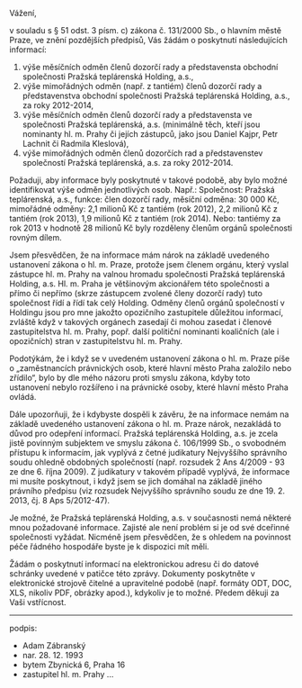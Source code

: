 ﻿---
prijemce: 
  role:     Povinný subjekt
  nazev:    Pražská teplárenská Holding, a.s.
  ulice:    Partyzánská 1 
  PSC:      17000
  mesto:    Praha 7
  DS:       
styl:       pirati-klub
vase:
  znacka:   
  den:
nase:
  znacka:   ZK Pha 123/2015
  misto:    Praha
vec:        Žádost zastupitele hl. m. Prahy o informace
vyrizuje:   
  jmeno:    Adam Zábranský
  telefon:  +420 721 006 868
  ds:       xwfwgha
  mail:     adam.zabransky@praha.eu
---

Vážení,

v souladu s § 51 odst. 3 písm. c) zákona č. 131/2000 Sb., o hlavním městě Praze, ve znění pozdějších předpisů, Vás žádám o poskytnutí následujících informací:
1. výše měsíčních odměn členů dozorčí rady a představensta obchodní společnosti Pražská teplárenská Holding, a.s.,
2. výše mimořádných odměn (např. z tantiém) členů dozorčí rady a představenstva obchodní společnosti Pražská teplárenská Holding, a.s., za roky 2012-2014,
3. výše měsíčních odměn členů dozorčí rady a představensta ve společnosti Pražská teplárenská, a.s. (minimálně těch, kteří jsou nominanty hl. m. Prahy či jejích zástupců, jako jsou Daniel Kajpr, Petr Lachnit či Radmila Kleslová),
4. výše mimořádných odměn členů dozorčích rad a představenstev společností Pražská teplárenská, a.s. za roky 2012-2014.

Požaduji, aby informace byly poskytnuté v takové podobě, aby bylo možné identifikovat výše odměn jednotlivých osob. Např.:
Společnost: Pražská teplárenská, a.s., funkce: člen dozorčí rady, měsíční odměna: 30 000 Kč, mimořádné odměny: 2,1 milionů Kč z tantiém (rok 2012), 2,2 milionů Kč z tantiém (rok 2013), 1,9 milionů Kč z tantiém (rok 2014).
Nebo: tantiémy za rok 2013 v hodnotě 28 milionů Kč byly rozděleny členům orgánů společnosti rovným dílem.

Jsem přesvědčen, že na informace mám nárok na základě uvedeného ustanovení zákona o hl. m. Praze, protože jsem členem orgánu, který vyslal zástupce hl. m. Prahy na valnou hromadu společnosti Pražská teplárenská Holding, a.s. Hl. m. Praha je většinovým akcionářem této společnosti a přímo či nepřímo (skrze zástupcem zvolené členy dozorčí rady) tuto společnost řídí a řídí tak celý Holding. Odměny členů orgánů společností v Holdingu jsou pro mne jakožto opozičního zastupitele důležitou informací, zvláště když v takových orgánech zasedají či mohou zasedat i členové zastupitelstva hl. m. Prahy, popř. další političní nominanti koaličních (ale i opozičních) stran v zastupitelstvu hl. m. Prahy.

Podotýkám, že i když se v uvedeném ustanovení zákona o hl. m. Praze píše o „zaměstnancích právnických osob, které hlavní město Praha založilo nebo zřídilo“, bylo by dle mého názoru proti smyslu zákona, kdyby toto ustanovení nebylo rozšířeno i na právnické osoby, které hlavní město Praha ovládá.

Dále upozorňuji, že i kdybyste dospěli k závěru, že na informace nemám na základě uvedeného ustanovení zákona o hl. m. Praze nárok, nezakládá to důvod pro odepření informací. Pražská teplárenská Holding, a.s. je zcela jistě povinným subjektem ve smyslu zákona č. 106/1999 Sb., o svobodném přístupu k informacím, jak vyplývá z četné judikatury Nejvyššího správního soudu ohledně obdobných společností (např. rozsudek 2 Ans 4/2009 - 93 ze dne 6. října 2009). Z judikatury v takovém případě vyplývá, že informace mi musíte poskytnout, i když jsem se jich domáhal na základě jiného právního předpisu (viz rozsudek Nejvyššího správního soudu ze dne 19. 2. 2013, čj. 8 Aps 5/2012-47).

Je možné, že Pražská teplárenská Holding, a.s. v současnosti nemá některé mnou požadované informace. Zajisté ale není problém si je od své dceřinné společnosti vyžádat. Nicméně jsem přesvědčen, že s ohledem na povinnost péče řádného hospodáře byste je k dispozici mít měli.

Žádám o poskytnutí informací na elektronickou adresu či do datové schránky uvedené v patičce této zprávy. Dokumenty poskytněte v elektronické strojově čitelné a upravitelné podobě (např. formáty ODT, DOC, XLS, nikoliv PDF, obrázky apod.), kdykoliv je to možné. Předem děkuji za Vaši vstřícnost.

---
podpis: 
  - Adam Zábranský
  - nar. 28. 12. 1993
  - bytem Zbynická 6, Praha 16
  - zastupitel hl. m. Prahy
...
